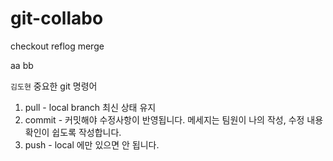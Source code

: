 # git-collabo
checkout
reflog
merge


aa
bb

`김도현`
중요한 git 명령어
1. pull - local branch 최신 상태 유지
2. commit - 커밋해야 수정사항이 반영됩니다. 메세지는 팀원이 나의 작성, 수정 내용 확인이 쉽도록 작성합니다.
3. push - local 에만 있으면 안 됩니다.